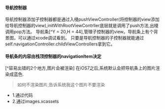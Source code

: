 #### 导航控制器
导航控制器添加子控制器都是通过入棧pushViewController(将控制器的view添加给导航控制器的view),initWithRootViewContrller底层就是调用了push方法,出棧调用pop方法。
导航条[^Y = 20,H = 44],管理子控制器的view。导航条上有个背景图，可以通过xcode调试看到。
只要是导航控制器的子控制器就能通过self.navigationController.childViewControllers拿到它。

#### 导航条的内容由栈顶控制器的navigationItem决定
[^容易出错的2个地方,图片会被渲染]
在iOS7之后,系统默认会把导航条上的图片渲染成蓝色.
>如何不渲染图片,告诉系统我这个图片不要渲染
- 1.通过代码
- 2.通过images.xcassets
